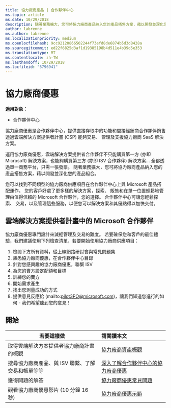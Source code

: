 ```yaml
---
title: 協力廠商產品 | 合作夥伴中心
ms.topic: article
ms.date: 10/29/2018
description: 隨著業務擴大，您可將協力廠商產品納入您的產品搭售方案，藉以開發並深化您的產品組合。
author: labrenne
ms.author: labrenne
ms.localizationpriority: medium
ms.openlocfilehash: 9cc92120866502244f73efd8de6874b5d3d8428a
ms.sourcegitcommit: ed22f6825d3af1d19385198b4d511e4b39d5e353
ms.translationtype: MT
ms.contentlocale: zh-TW
ms.lasthandoff: 10/29/2018
ms.locfileid: "5796941"
---
```

# <a name="third-party-offers"></a>協力廠商優惠 

**適用對象：**

- 合作夥伴中心

協力廠商優惠是合作夥伴中心，提供直接存取中的功能和間接經銷商合作夥伴銷售透過雲端解決方案提供者計畫 (CSP) 能夠交易、 管理及支援協力廠商 SaaS 解決方案。  

運用協力廠商優惠，雲端解決方案提供者合作夥伴不只能購買第一方 (亦即 Microsoft) 解決方案，也能夠購買第三方 (亦即 ISV 合作夥伴) 解決方案... 全都透過單一商務平台，只需一張發票。  隨著業務擴大，您可將協力廠商產品納入您的產品搭售方案，藉以開發並深化您的產品組合。 

您可以找到不同類型的協力廠商供應項目在合作夥伴中心上與 Microsoft 產品搭配運作。 您的客戶好處了更多樣的解決方案，探索、 販售和在單一位置輕鬆地管理由值得信賴的 Microsoft 合作夥伴，您的選擇。 合作夥伴中心可讓您輕鬆探索、 交易，以及管理這些服務，以便您可以解決方案和其優點得以加快交付。

## <a name="microsoft-partners-in-the-cloud-solution-provider-program"></a>雲端解決方案提供者計畫中的 Microsoft 合作夥伴

協力廠商優惠專門設計來減輕管理及交易的難度。 若要確保您和客戶的最佳體驗，我們建議使用下列檢查清單，若要開始使用協力廠商供應項目：

1. 檢閱下方所有資料，從上線網路研討會與常見問題集
2. 熟悉協力廠商優惠，在合作夥伴中心目錄
3. 針對您感興趣的協力廠商優惠，聯繫 ISV
4. 為您的賣方設定配額和目標
5. 訓練您的賣方
6. 開始需求產生
7. 找出您測量成功的方式
8. 提供意見反應給 (mailto:pilot3PO@microsoft.com)，讓我們知道您進行的如何 - 我們希望聽到您的意見！

## <a name="get-started"></a>開始 

|**若要這樣做**   |**請閱讀本文**   |
|------------------|:--------------------|
|取得雲端解決方案提供者協力廠商計畫的概觀  |[協力廠商資產概觀]( http://assetsprod.microsoft.com/mpn/third-party-offers-overview.pptx)|
|搜尋協力廠商產品、與 ISV 聯繫、了解交易和帳單等等| [深入了解合作夥伴中心的協力廠商優惠](third-party-help.md) |
|獲得問題的解答| [協力廠商優惠常見問題](http://assetsprod.microsoft.com/mpn/third-party-offers-faq.docx) |
|觀看協力廠商優惠影片 (10 分鐘 16 秒)   |[協力廠商優惠示範](http://assetsprod.microsoft.com/mpn/third-party-offers-demo.wma)|


